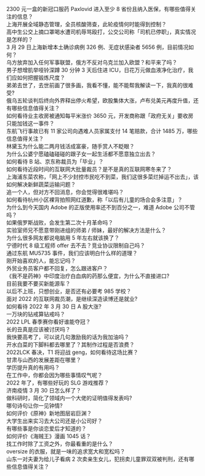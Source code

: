 2300 元一盒的新冠口服药 Paxlovid 进入至少 8 省份且纳入医保，有哪些值得关注的信息？  
上海开展全域静态管理，全员核酸筛查，此轮疫情何时能得到控制？  
高中生公交上摘口罩喝水遭司机辱骂殴打，公交公司称「司机已停职」，真实情况是怎样的？  
3 月 29 日上海新增本土确诊病例 326 例、无症状感染者 5656 例，目前情况如何？  
乌方放弃加入任何军事联盟，俄方不反对乌克兰加入欧盟？和平来了吗？  
男子想增肌举哑铃深蹲 30 分钟 3 天后住进 ICU，日花万元做血液净化治疗，我们应如何把握锻炼尺度？  
弟弟去世了，去世前画了很多画，我看不懂，能不能帮我解读一下，我真的很难受?  
俄乌五轮谈判后终向外界释出停火希望，欧股集体大涨，卢布兑美元再度升值，还有哪些信息值得关注？  
如何看待业主收房被通知每平米涨价 3650 元，开发商称跟「政府无关」要收房只能加钱这一事件？  
东航飞行事故已有 11 家公司向遇难人员家属支付 14 笔赔款，合计 1485 万，哪些信息值得关注？  
林黛玉为什么能二两月钱活成富豪，随手赏人不眨眼？  
为什么公婆宁愿磕磕碰碰的跟子女一起生活都不愿意独立出去？  
如何看待 B 站、京东称裁员为「毕业」？  
如何看待近段时间的互联网大批量裁员？是不是真的互联网寒冬来了？  
上海浦东菜农称，「网上不少封控市民吃不到菜，我们这很多菜烂掉运不出去」，该如何解决新鲜蔬菜运输问题？  
追一个人，但对方不回消息，你会觉得很难堪吗？  
如何看待杭州小区裸背拍照网红道歉，称「以后有儿童的场合会多注意」？  
为什么到今天国内 Adobe 的正版使用率还不到百分之一，难道 Adobe 公司不管吗？  
如果俄罗斯战败，会发生第二次十月革命吗？  
实验室师兄不愿意带刚进组的师弟 / 师妹，最好的解决方法是什么？  
为什么很多网友都说电脑用 5 年左右就该换了？  
宁德时代 8 级工程师 offer 去不去？竞业协议限制自己吗？  
通过东航 MU5735 事件，我们应该明白什么样的道理？  
刚开始喜欢的人，能忘记吗？  
外贸业务员客户都不回复，怎么跟进客户？  
《我不是药神》中印度治疗白血病的药那么便宜，为什么不直接进口?  
目前我要不要买新能源车？  
以后不上班，只想创业，是否还有必要考 985 学校？  
面对 2022 的互联网裁员潮，是继续深造读博还是就业?  
如何看待 2022 年 3 月 30 日 A 股大涨?  
一万块的钻戒算钻戒吗？  
2022 LPL 春季赛你看好谁能夺冠？  
长的丑真是应该被讨厌吗？  
我快要高考了，可以说几句激励我的话为我加油吗？  
开水白菜的下脚料都去哪里了？其制作过程是否浪费？  
2022LCK 春决，T1 将迎战 geng，如何看待这场比赛？  
甘肃与山西的发展差距在哪里？  
学历提升真的有用吗？  
在工作中，你都会因为哪些事情叹气呢？  
2022 年了，有哪些好玩的 SLG 游戏推荐？  
济南疫情 3 月 30 日怎么样了？  
做科研时，简化了领域内一个大佬的证明值得发表吗?  
哪句诗句让你一见钟情?  
如何评价《原神》新地图层岩巨渊？  
大学生出来实习去大公司还是小公司好？  
有哪些事是你谈恋爱后才知道的？  
如何评价《海贼王》漫画 1045 话？  
找工作时除了工资之外，你最看重的是什么？  
oversize 的衣服，就是一味的追求宽大和宽松吗？  
山东一对夫妻为给儿子看病 2 次卖亲生女儿，犯拐卖儿童罪双双被判刑，还有哪些信息值得关注？  
